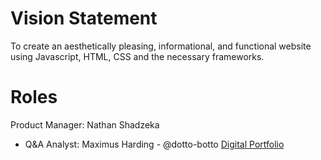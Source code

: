 # Vision Statement
To create an aesthetically pleasing, informational, and functional website using Javascript, HTML, CSS and the necessary frameworks.

# Roles
Product Manager: Nathan Shadzeka
* Q&A Analyst: Maximus Harding - @dotto-botto [Digital Portfolio](https://codermerlin.academy/users/maximus-harding/Digital%20Portfolio)
